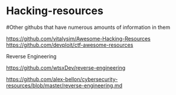 # Hacking-resources


#Other githubs that have numerous amounts of information in them

https://github.com/vitalysim/Awesome-Hacking-Resources
https://github.com/devploit/ctf-awesome-resources



Reverse Engineering

https://github.com/wtsxDev/reverse-engineering

https://github.com/alex-bellon/cybersecurity-resources/blob/master/reverse-engineering.md




